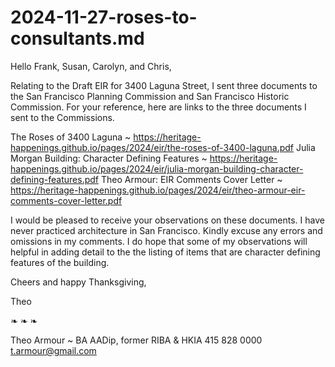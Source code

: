 # 2024-11-27-roses-to-consultants.md

Hello Frank, Susan, Carolyn, and Chris,

Relating to the Draft EIR for 3400 Laguna Street, I sent three documents to the San Francisco Planning Commission and San Francisco Historic Commission. For your reference, here are links to the three documents I sent to the Commissions.

The Roses of 3400 Laguna ~ https://heritage-happenings.github.io/pages/2024/eir/the-roses-of-3400-laguna.pdf
Julia Morgan Building: Character Defining Features ~ https://heritage-happenings.github.io/pages/2024/eir/julia-morgan-building-character-defining-features.pdf
Theo Armour: EIR Comments Cover Letter ~ https://heritage-happenings.github.io/pages/2024/eir/theo-armour-eir-comments-cover-letter.pdf

I would be pleased to receive your observations on these documents. I have never practiced architecture in San Francisco. Kindly excuse any errors and omissions in my comments. I do hope that some of my observations will helpful in adding detail to the the listing of items that are character defining features of the building.

Cheers and happy Thanksgiving,

Theo

❧ ❧ ❧

Theo Armour ~ BA AADip, former RIBA & HKIA
415 828 0000
t.armour@gmail.com


